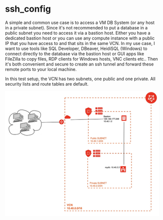 # ssh_config
A simple and common use case is to access a VM DB System (or any host in a private subnet). Since it's not recommended to put a database in a public subnet you need to access it via a bastion host. Either you have a dedicated bastion host or you can use any compute instance with a public IP that you have access to and that sits in the same VCN. In my use case, I want to use tools like SQL Developer, DBeaver, HeidiSQL (Windows) to connect directly to the database via the bastion host or GUI apps like FileZilla to copy files, RDP clients for Windows hosts, VNC clients etc.. Then it's both convenient and secure to create an ssh tunnel and forward these remote ports to your local machine.

In this test setup, the VCN has two subnets, one public and one private. All security lists and route tables are default.

![alt text](https://github.com/sreekanth-kocharlakota/ssh_config/blob/main/bastion_host_usage.jpeg?raw=true)

